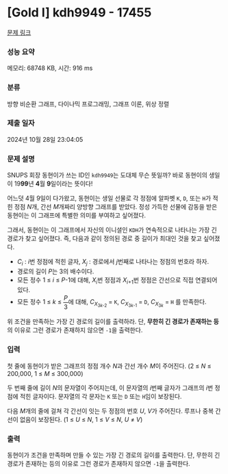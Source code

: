 # [Gold I] kdh9949 - 17455 

[문제 링크](https://www.acmicpc.net/problem/17455) 

### 성능 요약

메모리: 68748 KB, 시간: 916 ms

### 분류

방향 비순환 그래프, 다이나믹 프로그래밍, 그래프 이론, 위상 정렬

### 제출 일자

2024년 10월 28일 23:04:05

### 문제 설명

<p>SNUPS 회장 동현이가 쓰는 ID인 <code>kdh9949</code>는 도대체 무슨 뜻일까? 바로 동현이의 생일이 19<strong>99</strong>년 <strong>4</strong>월 <strong>9</strong>일이라는 뜻이다!</p>

<p>어느덧 4월 9일이 다가왔고, 동현이는 생일 선물로 각 정점에 알파벳 <code>K</code>, <code>D</code>, 또는 <code>H</code>가 적힌 정점 <span style="font-style: italic;">N</span>개, 간선 <span style="font-style: italic;">M</span>개짜리 양방향 그래프를 받았다. 정성 가득한 선물에 감동을 받은 동현이는 이 그래프에 특별한 의미를 부여하고 싶어졌다.</p>

<p>그래서, 동현이는 이 그래프에서 자신의 이니셜인 <code>KDH</code>가 연속적으로 나타나는 가장 긴 경로가 찾고 싶어졌다. 즉, 다음과 같이 정의된 경로 중 길이가 최대인 것을 찾고 싶어졌다.</p>

<ul>
	<li><span style="font-style: italic;">C</span><sub><span style="font-style: italic;">i</span></sub> : <span style="font-style: italic;">i</span>번 정점에 적힌 글자, <span style="font-style: italic;">X</span><sub><span style="font-style: italic;">j</span></sub> : 경로에서 <span style="font-style: italic;">j</span>번째로 나타나는 정점의 번호라 하자.</li>
	<li>경로의 길이 <span style="font-style: italic;">P</span>는 3의 배수이다.</li>
	<li>모든 정수 1 ≤ <span style="font-style: italic;">i</span> ≤ <span style="font-style: italic;">P</span>-1에 대해, <span style="font-style: italic;">X</span><sub><span style="font-style: italic;">i</span></sub>번 정점과 <span style="font-style: italic;">X</span><sub><span style="font-style: italic;">i</span>+1</sub>번 정점은 간선으로 직접 연결되어 있다.</li>
	<li>모든 정수 1 ≤ <span style="font-style: italic;">k</span> ≤ <span style="display: inline-block; position: relative; vertical-align: middle; letter-spacing: 0.001em; text-align: center;"><span style="display: block; padding: 0.1em;"><span style="font-style: italic;">P</span></span><span style="display: none; padding: 0.1em;">/</span><span style="display: block; padding: 0.1em; border-top: thin solid black;">3</span></span>에 대해, <span style="font-style: italic;">C</span><sub><span style="font-style: italic;">X</span><sub>3<span style="font-style: italic;">k</span>-2</sub></sub> = <code>K</code>, <span style="font-style: italic;">C</span><sub><span style="font-style: italic;">X</span><sub>3<span style="font-style: italic;">k</span>-1</sub></sub> = <code>D</code>, <span style="font-style: italic;">C</span><sub><span style="font-style: italic;">X</span><sub>3<span style="font-style: italic;">k</span></sub></sub> = <code>H</code> 를 만족한다.</li>
</ul>

<p>위 조건을 만족하는 가장 긴 경로의 길이를 출력하라. 단, <strong>무한히 긴 경로가 존재하는 등</strong>의 이유로 그런 경로가 존재하지 않으면 <code>-1</code>을 출력한다.</p>

### 입력 

 <p>첫 줄에 동현이가 받은 그래프의 정점 개수 <span style="font-style: italic;">N</span>과 간선 개수 <span style="font-style: italic;">M</span>이 주어진다. (2 ≤ <span style="font-style: italic;">N</span> ≤ 200,000, 1 ≤ <span style="font-style: italic;">M</span> ≤ 300,000)</p>

<p>두 번째 줄에 길이 <span style="font-style: italic;">N</span>의 문자열이 주어지는데, 이 문자열의 <span style="font-style: italic;">i</span>번째 글자가 그래프의 <span style="font-style: italic;">i</span>번 정점에 적힌 글자이다. 문자열의 각 문자는 <code>K</code> 또는 <code>D</code> 또는 <code>H</code>임이 보장된다.</p>

<p>다음 <span style="font-style: italic;">M</span>개의 줄에 걸쳐 각 간선이 잇는 두 정점의 번호 <span style="font-style: italic;">U</span>, <span style="font-style: italic;">V</span>가 주어진다. 루프나 중복 간선이 없음이 보장된다. (1 ≤ <span style="font-style: italic;">U</span> ≤ <span style="font-style: italic;">N</span>, 1 ≤ <span style="font-style: italic;">V</span> ≤ <span style="font-style: italic;">N</span>, <span style="font-style: italic;">U</span> ≠ <span style="font-style: italic;">V</span>)</p>

### 출력 

 <p>동현이가 조건을 만족하며 만들 수 있는 가장 긴 경로의 길이를 출력한다. 단, 무한히 긴 경로가 존재하는 등의 이유로 그런 경로가 존재하지 않으면 <code>-1</code>을 출력한다.</p>

